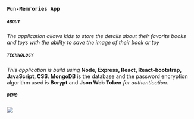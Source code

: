 ### `Fun-Memrories App`

##### `ABOUT`
*The application allows kids to store the details about their favorite books and toys with the ability to save the image of their book or toy*

##### `TECHNOLOGY`
*This application is build using*  **Node, Express, React, React-bootstrap, JavaScript, CSS**. **MongoDB** is the database and the password encryption algorithm used is **Bcrypt** and **Json Web Token** *for authentication*.

##### `DEMO` 
<img src="demo/demo.gif" />

